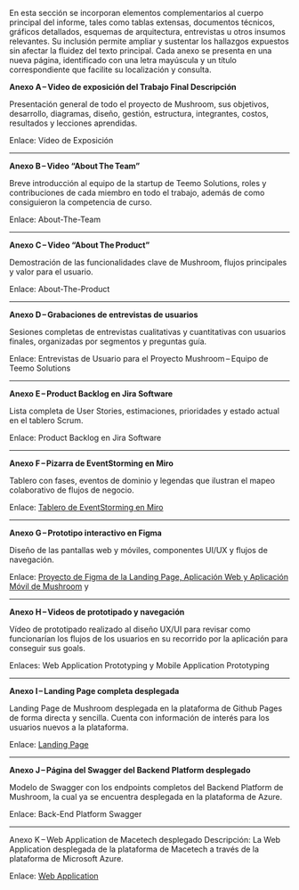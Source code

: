 En esta sección se incorporan elementos complementarios al cuerpo principal del informe, tales como tablas extensas, documentos técnicos, gráficos detallados, esquemas de arquitectura, entrevistas u otros insumos relevantes. Su inclusión permite ampliar y sustentar los hallazgos expuestos sin afectar la fluidez del texto principal. Cada anexo se presenta en una nueva página, identificado con una letra mayúscula y un título correspondiente que facilite su localización y consulta.

**Anexo A – Video de exposición del Trabajo Final Descripción** 

Presentación general de todo el proyecto de Mushroom, sus objetivos, desarrollo, diagramas, diseño, gestión, estructura, integrantes, costos, resultados y lecciones aprendidas. 

Enlace: Vídeo de Exposición

---

**Anexo B – Video “About The Team”**

Breve introducción al equipo de la startup de Teemo Solutions, roles y contribuciones de cada miembro en todo el trabajo, además de como consiguieron la competencia de curso. 

Enlace: About-The-Team

---

**Anexo C – Video “About The Product”** 

Demostración de las funcionalidades clave de Mushroom, flujos principales y valor para el usuario. 

Enlace: About-The-Product

---

**Anexo D – Grabaciones de entrevistas de usuarios**

Sesiones completas de entrevistas cualitativas y cuantitativas con usuarios finales, organizadas por segmentos y preguntas guía. 

Enlace: Entrevistas de Usuario para el Proyecto Mushroom – Equipo de Teemo Solutions

---

**Anexo E – Product Backlog en Jira Software**

Lista completa de User Stories, estimaciones, prioridades y estado actual en el tablero Scrum. 

Enlace: Product Backlog en Jira Software

---

**Anexo F – Pizarra de EventStorming en Miro**

Tablero con fases, eventos de dominio y legendas que ilustran el mapeo colaborativo de flujos de negocio. 

Enlace: [Tablero de EventStorming en Miro](https://miro.com/app/board/uXjVJI6dvpE=/?share_link_id=953455470379)

---

**Anexo G – Prototipo interactivo en Figma**

Diseño de las pantallas web y móviles, componentes UI/UX y flujos de navegación. 

Enlace: [Proyecto de Figma de la Landing Page, Aplicación Web y Aplicación Móvil de Mushroom](https://www.figma.com/design/fRCN5nwxmvlgyTYYHrenag/TEEMOSolutions---Figma?node-id=0-1&p=f) y 

---

**Anexo H – Videos de prototipado y navegación**

Vídeo de prototipado realizado al diseño UX/UI para revisar como funcionarían los flujos de los usuarios en su recorrido por la aplicación para conseguir sus goals.

Enlaces: Web Application Prototyping y Mobile Application Prototyping

---

**Anexo I – Landing Page completa desplegada**

Landing Page de Mushroom desplegada en la plataforma de Github Pages de forma directa y sencilla. Cuenta con información de interés para los usuarios nuevos a la plataforma.

Enlace: [Landing Page](https://1asi0732-2510-4441-teemo-solutions.github.io/upc-pre-202501-cc-1asi0732-4441-TeemoSolutions-LandingPage/) 

---

**Anexo J – Página del Swagger del Backend Platform desplegado** 

Modelo de Swagger con los endpoints completos del Backend Platform de Mushroom, la cual ya se encuentra desplegada en la plataforma de Azure.

Enlace: Back-End Platform Swagger

---

Anexo K – Web Application de Macetech desplegado Descripción: La Web Application desplegada de la plataforma de Macetech a través de la plataforma de Microsoft Azure.

Enlace: [Web Application](https://teemosolutions-mushroom.firebaseapp.com/)